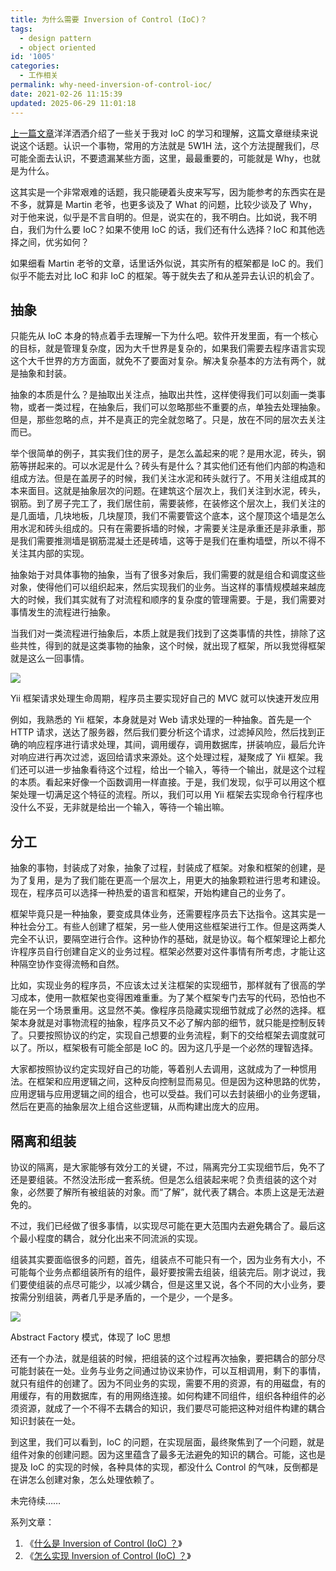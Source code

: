 ```yaml
---
title: 为什么需要 Inversion of Control (IoC)？
tags:
  - design pattern
  - object oriented
id: '1005'
categories:
  - 工作相关
permalink: why-need-inversion-of-control-ioc/
date: 2021-02-26 11:15:39
updated: 2025-06-29 11:01:18
---
```

[上一篇文章](https://blog.charlestang.org/inversion-of-control-ioc/)洋洋洒洒介绍了一些关于我对 IoC 的学习和理解，这篇文章继续来说说这个话题。认识一个事物，常用的方法就是 5W1H 法，这个方法提醒我们，尽可能全面去认识，不要遗漏某些方面，这里，最最重要的，可能就是 Why，也就是为什么。

这其实是一个非常艰难的话题，我只能硬着头皮来写写，因为能参考的东西实在是不多，就算是 Martin 老爷，也更多谈及了 What 的问题，比较少谈及了 Why，对于他来说，似乎是不言自明的。但是，说实在的，我不明白。比如说，我不明白，我们为什么要 IoC？如果不使用 IoC 的话，我们还有什么选择？IoC 和其他选择之间，优劣如何？

如果细看 Martin 老爷的文章，话里话外似说，其实所有的框架都是 IoC 的。我们似乎不能去对比 IoC 和非 IoC 的框架。等于就失去了和从差异去认识的机会了。

<!-- more -->

## 抽象

只能先从 IoC 本身的特点着手去理解一下为什么吧。软件开发里面，有一个核心的目标，就是管理复杂度，因为大千世界是复杂的，如果我们需要去程序语言实现这个大千世界的方方面面，就免不了要面对复杂。解决复杂基本的方法有两个，就是抽象和封装。

抽象的本质是什么？是抽取出关注点，抽取出共性，这样使得我们可以刻画一类事物，或者一类过程，在抽象后，我们可以忽略那些不重要的点，单独去处理抽象。但是，那些忽略的点，并不是真正的完全就忽略了。只是，放在不同的层次去关注而已。

举个很简单的例子，其实我们住的房子，是怎么盖起来的呢？是用水泥，砖头，钢筋等拼起来的。可以水泥是什么？砖头有是什么？其实他们还有他们内部的构造和组成方法。但是在盖房子的时候，我们关注水泥和砖头就行了。不用关注组成其的本来面目。这就是抽象层次的问题。在建筑这个层次上，我们关注到水泥，砖头，钢筋。到了房子完工了，我们居住前，需要装修，在装修这个层次上，我们关注的是几面墙，几块地板，几块屋顶，我们不需要管这个底本，这个屋顶这个墙是怎么用水泥和砖头组成的。只有在需要拆墙的时候，才需要关注是承重还是非承重，那是我们需要推测墙是钢筋混凝土还是砖墙，这等于是我们在重构墙壁，所以不得不关注其内部的实现。

抽象始于对具体事物的抽象，当有了很多对象后，我们需要的就是组合和调度这些对象，使得他们可以组织起来，然后实现我们的业务。当这样的事情规模越来越庞大的时候，我们其实就有了对流程和顺序的复杂度的管理需要。于是，我们需要对事情发生的流程进行抽象。

当我们对一类流程进行抽象后，本质上就是我们找到了这类事情的共性，排除了这些共性，得到的就是这类事物的抽象，这个时候，就出现了框架，所以我觉得框架就是这么一回事情。

![](../images/2021/02/request-lifecycle.png)

Yii 框架请求处理生命周期，程序员主要实现好自己的 MVC 就可以快速开发应用

例如，我熟悉的 Yii 框架，本身就是对 Web 请求处理的一种抽象。首先是一个 HTTP 请求，送达了服务器，然后我们要分析这个请求，过滤掉风险，然后找到正确的响应程序进行请求处理，其间，调用缓存，调用数据库，拼装响应，最后允许对响应进行再次过滤，返回给请求来源处。这个处理过程，凝聚成了 Yii 框架。我们还可以进一步抽象看待这个过程，给出一个输入，等待一个输出，就是这个过程的本质。看起来好像一个函数调用一样直接。于是，我们发现，似乎可以用这个框架处理一切满足这个特征的流程。所以，我们可以用 Yii 框架去实现命令行程序也没什么不妥，无非就是给出一个输入，等待一个输出嘛。

## 分工

抽象的事物，封装成了对象，抽象了过程，封装成了框架。对象和框架的创建，是为了复用，是为了我们能在更高一个层次上，用更大的抽象颗粒进行思考和建设。现在，程序员可以选择一种热爱的语言和框架，开始构建自己的业务了。

框架毕竟只是一种抽象，要变成具体业务，还需要程序员去下达指令。这其实是一种社会分工。有些人创建了框架，另一些人使用这些框架进行工作。但是这两类人完全不认识，要隔空进行合作。这种协作的基础，就是协议。每个框架理论上都允许程序员自行创建自定义的业务过程。框架必然要对这件事情有所考虑，才能让这种隔空协作变得流畅和自然。

比如，实现业务的程序员，不应该太过关注框架的实现细节，那样就有了很高的学习成本，使用一款框架也变得困难重重。为了某个框架专门去写的代码，恐怕也不能在另一个场景重用。这显然不美。像程序员隐藏实现细节就成了必然的选择。框架本身就是对事物流程的抽象，程序员又不必了解内部的细节，就只能是控制反转了。只要按照协议的约定，实现自己想要的业务流程，剩下的交给框架去调度就可以了。所以，框架极有可能全部是 IoC 的。因为这几乎是一个必然的理智选择。

大家都按照协议约定实现好自己的功能，等着别人去调用，这就成为了一种惯用法。在框架和应用逻辑之间，这种反向控制显而易见。但是因为这种思路的优势，应用逻辑与应用逻辑之间的组合，也可以受益。我们可以去封装细小的业务逻辑，然后在更高的抽象层次上组合这些逻辑，从而构建出庞大的应用。

## 隔离和组装

协议的隔离，是大家能够有效分工的关键，不过，隔离完分工实现细节后，免不了还是要组装。不然没法形成一套系统。但是怎么组装起来呢？负责组装的这个对象，必然要了解所有被组装的对象。而“了解”，就代表了耦合。本质上这是无法避免的。

不过，我们已经做了很多事情，以实现尽可能在更大范围内去避免耦合了。最后这个最小程度的耦合，就分化出来不同流派的实现。

组装其实要面临很多的问题，首先，组装点不可能只有一个，因为业务有大小，不可能每个业务点都组装所有的组件，最好要按需去组装，组装完后。刚才说过，我们要使组装的点尽可能少，以减少耦合，但是这里又说，各个不同的大小业务，要按需分别组装，两者几乎是矛盾的，一个是少，一个是多。

![](../images/2021/02/abstract-factory.jpeg)

Abstract Factory 模式，体现了 IoC 思想

还有一个办法，就是组装的时候，把组装的这个过程再次抽象，要把耦合的部分尽可能封装在一处。业务与业务之间通过协议来协作，可以互相调用，剩下的事情，就只有组件的创建了。因为不同业务的实现，需要不用的资源，有的用磁盘，有的用缓存，有的用数据库，有的用网络连接。如何构建不同组件，组织各种组件的必须资源，就成了一个不得不去耦合的知识，我们要尽可能把这种对组件构建的耦合知识封装在一处。

到这里，我们可以看到，IoC 的问题，在实现层面，最终聚焦到了一个问题，就是组件对象的创建问题。因为这里蕴含了最多无法避免的知识的耦合。可能，这也是提及 IoC 的实现的时候，各种具体的实现，都没什么 Control 的气味，反倒都是在讲怎么创建对象，怎么处理依赖了。

未完待续……

系列文章：

1.  《[什么是 Inversion of Control (IoC) ？](https://blog.charlestang.org/inversion-of-control-ioc/)》
2.  《[怎么实现 Inversion of Control (IoC) ？](https://blog.charlestang.org/ioc-implementation/)》
